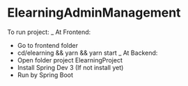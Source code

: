 # ElearningAdminManagement



To run project:
_ At Frontend:
+ Go to frontend folder
+ cd/elearning && yarn && yarn start
_ At Backend:
+ Open folder project ElearningProject
+ Install Spring Dev 3 (If not install yet)
+ Run by Spring Boot
